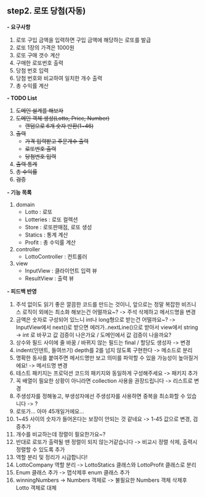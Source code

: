 **step2. 로또 당첨(자동)**
-
**- 요구사항**
1. 로또 구입 금액을 입력하면 구입 금액에 해당하는 로또를 발급
2. 로또 1장의 가격은 1000원
3. 로또 구매 갯수 계산
4. 구매한 로또번호 출력
5. 당첨 번호 입력
6. 당첨 번호와 비교하여 일치한 개수 출력
7. 총 수익률 계산

**- TODO List**
1. ~~도메인 설계를 해보자~~
2. ~~도메인 객체 생성(Lotto, Price, Number)~~ 
   - ~~랜덤으로 6개 숫자 반환(1~46)~~
3. ~~출력~~ 
   - ~~가격 입력받고 주문개수 출력~~ 
   - ~~로또번호 출력~~
   - ~~당첨번호 입력~~
4. ~~출력 통계~~
5. ~~총 수익률~~
6. ~~검증~~

**- 기능 목록**
1. domain
   - Lotto : 로또
   - Lotteries : 로또 컬렉션
   - Store : 로또판매점, 로또 생성  
   - Statics : 통계 계산
   - Profit : 총 수익률 계산
2. controller
   - LottoController : 컨트롤러
3. view
   - InputView : 클라이언트 입력 뷰
   - ResultView : 출력 뷰

**- 피드백 반영**
1. 주석 없이도 읽기 좋은 깔끔한 코드를 만드는 것이니, 앞으로는 정말 복잡한 비즈니스 로직이 외에는 최소화 해보는건 어떨까요~?
   -> 주석 삭제하고 메서드명을 변경
2. 금액은 숫자로 구성되어 있느니 int나 long형으로 받는건 어떨까요~?
   -> InputView에서 next()로 받으면 에러가..nextLine()으로 받아서 
      view에서 string -> int 로 바꾸고 값 검증이 나은가요 / 도메인에서 값 검증이 나을까요?
3. 상수와 필드 사이에 줄 바꿈 / 바뀌지 않는 필드는 final / 할당도 생성자 
   -> 변경
4. indent(인덴트, 들여쓰기) depth를 2를 넘지 않도록 구현한다
   -> 메소드로 분리
5. 명확한 동사를 붙여주면 메서드명만 보고 의미를 파악할 수 있을 가능성이 높아질거에요!
   -> 메서드명 변경
6. 테스트 패키지는 프로덕션 코드의 패키지와 동일하게 구성해주세요
   -> 패키지 추가
7. 꼭 배열이 필요한 상황이 아니라면 collection 사용을 권장드립니다
   -> 리스트로 변경
8. 주생성자를 정해놓고, 부생성자에선 주생성자를 사용하면 중복을 최소화할 수 있습니다
   -> ?
9. 로또가... 아마 45개일거에요...
10. 1~45 사이의 숫자가 들어온다는 보장이 안되는 것 같네요 
   -> 1-45 값으로 변경, 검증추가     
11. 개수를 비교하는데 정렬이 필요한가요~?
12. 반대로 로또가 출력될 땐 정렬이 되지 않는거같습니다
   -> 비교시 정렬 삭제, 출력시 정렬할 수 있도록 추가
13. 역할 분리 및 정리가 시급합니다!
14. LottoCompany 역할 분리
   -> LottoStatics 클래스와 LottoProfit 클래스로 분리 
15. Enum 클래스 추가
   -> 맵삭제후 enum 클래스 추가  
16. winningNumbers -> Numbers 객체로 
   -> 불필요한 Numbers 객체 삭제후 Lotto 객체로 대체 